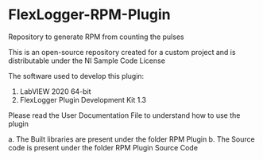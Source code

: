 # FlexLogger-RPM-Plugin
Repository to generate RPM from counting the pulses

This is an open-source repository created for a custom project and is distributable under the NI Sample Code License

The software used to develop this plugin:
1. LabVIEW 2020 64-bit
2. FlexLogger Plugin Development Kit 1.3

Please read the User Documentation File to understand how to use the plugin

a. The Built libraries are present under the folder RPM Plugin
b. The Source code is present under the folder RPM Plugin Source Code
